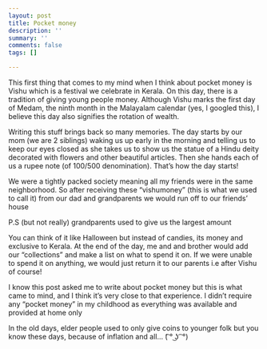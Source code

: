 ```yaml
---
layout: post
title: Pocket money
description: ''
summary: ''
comments: false
tags: []

---
```

This first thing that comes to my mind when I think about pocket money is Vishu which is a festival we celebrate in Kerala. On this day, there is a tradition of giving young people money. Although Vishu marks the first day of Medam, the ninth month in the Malayalam calendar (yes, I googled this), I believe this day also signifies the rotation of wealth.

Writing this stuff brings back so many memories. The day starts by our mom (we are 2 siblings) waking us up early in the morning and telling us to keep our eyes closed as she takes us to show us the statue of a Hindu deity decorated with flowers and other beautiful articles. Then she hands each of us a rupee note (of 100/500 denomination). That’s how the day starts!

We were a tightly packed society meaning all my friends were in the same neighborhood. So after receiving these “vishumoney” (this is what we used to call it) from our dad and grandparents we would run off to our friends’ house 

P.S (but not really) grandparents used to give us the largest amount 

You can think of it like Halloween but instead of candies, its money and exclusive to Kerala. At the end of the day, me and and brother would add our “collections” and make a list on what to spend it on. If we were unable to spend it on anything, we would just return it to our parents i.e after Vishu of course!

I know this post asked me to write about pocket money but this is what came to mind, and I think it’s very close to that experience. I didn’t require any “pocket money” in my childhood as everything was available and provided at home only 

In the old days, elder people used to only give coins to younger folk but you know these days, because of inflation and all… (͡ ° ͜ʖ ͡ °)